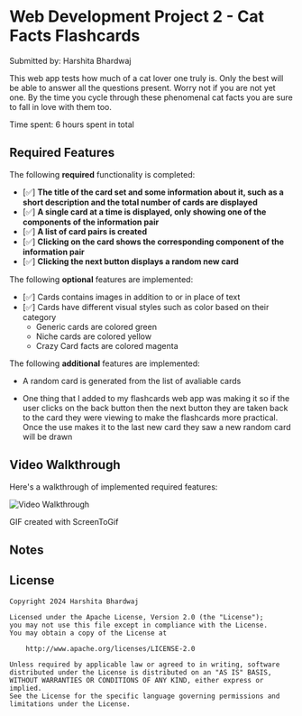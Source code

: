 # Web Development Project 2 - Cat Facts Flashcards

Submitted by: Harshita Bhardwaj

This web app tests how much of a cat lover one truly is. Only the best will be able to answer all the questions present. Worry not if you are not yet one. By the time you cycle through these phenomenal cat facts you are sure to fall in love with them too.

Time spent: 6 hours spent in total

## Required Features

The following **required** functionality is completed:

- [✅] **The title of the card set and some information about it, such as a short description and the total number of cards are displayed**
- [✅] **A single card at a time is displayed, only showing one of the components of the information pair**
- [✅] **A list of card pairs is created**
- [✅] **Clicking on the card shows the corresponding component of the information pair**
- [✅] **Clicking the next button displays a random new card**

The following **optional** features are implemented:

- [✅] Cards contains images in addition to or in place of text
- [✅] Cards have different visual styles such as color based on their category
  - Generic cards are colored green
  - Niche cards are colored yellow
  - Crazy Card facts are colored magenta

The following **additional** features are implemented:
- A random card is generated from the list of avaliable cards
* One thing that I added to my flashcards web app was making it so if the user clicks on the back button then the next button they are taken back to the card they were viewing to make the flashcards more practical. Once the use makes it to the last new card they saw a new random card will be drawn

## Video Walkthrough

Here's a walkthrough of implemented required features:

<img src='https://media.giphy.com/media/v1.Y2lkPTc5MGI3NjExcXFyczIzaTliaGI5dHJzYXVwbndzN256YzJsOTZrdXQwbWJ2NjQxciZlcD12MV9pbnRlcm5hbF9naWZfYnlfaWQmY3Q9Zw/weWWFkMNEwYlv9EtuT/giphy.gif' title='Video Walkthrough' width='' alt='Video Walkthrough' />


<!-- Replace this with whatever GIF tool you used! -->
GIF created with ScreenToGif

## Notes

## License

    Copyright 2024 Harshita Bhardwaj

    Licensed under the Apache License, Version 2.0 (the "License");
    you may not use this file except in compliance with the License.
    You may obtain a copy of the License at

        http://www.apache.org/licenses/LICENSE-2.0

    Unless required by applicable law or agreed to in writing, software
    distributed under the License is distributed on an "AS IS" BASIS,
    WITHOUT WARRANTIES OR CONDITIONS OF ANY KIND, either express or implied.
    See the License for the specific language governing permissions and
    limitations under the License.